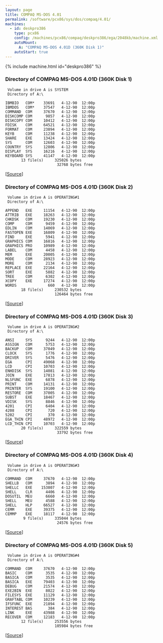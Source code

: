 ```yaml
---
layout: page
title: COMPAQ MS-DOS 4.01
permalink: /software/pcx86/sys/dos/compaq/4.01/
machines:
  - id: deskpro386
    type: pcx86
    config: /machines/pcx86/compaq/deskpro386/ega/2048kb/machine.xml
    autoMount:
      A: "COMPAQ MS-DOS 4.01D (360K Disk 1)"
    autoStart: true
---
```


{% include machine.html id="deskpro386" %}

### Directory of COMPAQ MS-DOS 4.01D (360K Disk 1)

     Volume in drive A is SYSTEM
     Directory of A:\

    IBMBIO   COM*    33691   4-12-90  12:00p
    IBMDOS   COM*    37547   4-12-90  12:00p
    COMMAND  COM     37670   4-12-90  12:00p
    DISKCOMP COM      9857   4-12-90  12:00p
    DISKCOPY COM     10412   4-12-90  12:00p
    FDISK    COM     64521   4-12-90  12:00p
    FORMAT   COM     23894   4-12-90  12:00p
    KEYB     COM     11238   4-12-90  12:00p
    SHARE    EXE     13424   4-12-90  12:00p
    SYS      COM     12603   4-12-90  12:00p
    COUNTRY  SYS     12806   4-12-90  12:00p
    DISPLAY  SYS     16216   4-12-90  12:00p
    KEYBOARD SYS     41147   4-12-90  12:00p
           13 file(s)     325026 bytes
                           32768 bytes free

[[Source](https://winworldpc.com/product/ms-dos/4x)]

### Directory of COMPAQ MS-DOS 4.01D (360K Disk 2)

     Volume in drive A is OPERATING#1
     Directory of A:\

    APPEND   EXE     11154   4-12-90  12:00p
    ATTRIB   EXE     18263   4-12-90  12:00p
    CHKDSK   COM     19230   4-12-90  12:00p
    COMP     COM      9459   4-12-90  12:00p
    EDLIN    COM     14069   4-12-90  12:00p
    FASTOPEN EXE     16809   4-12-90  12:00p
    FIND     EXE      5941   4-12-90  12:00p
    GRAPHICS COM     16816   4-12-90  12:00p
    GRAPHICS PRO     10989   4-12-90  12:00p
    LABEL    COM      4458   4-12-90  12:00p
    MEM      EXE     20005   4-12-90  12:00p
    MODE     COM     28923   4-12-90  12:00p
    MORE     COM      2134   4-12-90  12:00p
    REPLACE  EXE     22164   4-12-90  12:00p
    SORT     EXE      5882   4-12-90  12:00p
    TREE     COM      6302   4-12-90  12:00p
    XCOPY    EXE     17274   4-12-90  12:00p
    WORDS              660   4-12-90  12:00p
           18 file(s)     230532 bytes
                          126464 bytes free

[[Source](https://winworldpc.com/product/ms-dos/4x)]

### Directory of COMPAQ MS-DOS 4.01D (360K Disk 3)

     Volume in drive A is OPERATING#2
     Directory of A:\

    ANSI     SYS      9244   4-12-90  12:00p
    ASSIGN   COM      5753   4-12-90  12:00p
    BACKUP   COM     37049   4-12-90  12:00p
    CLOCK    SYS      1776   4-12-90  12:00p
    DRIVER   SYS      5476   4-12-90  12:00p
    EGA      CPI     49068   4-12-90  12:00p
    LCD      CPI     10703   4-12-90  12:00p
    ENHDISK  SYS     14081   4-12-90  12:00p
    JOIN     EXE     17813   4-12-90  12:00p
    NLSFUNC  EXE      6878   4-12-90  12:00p
    PRINT    COM     14131   4-12-90  12:00p
    PRINTER  SYS     19100   4-12-90  12:00p
    RESTORE  COM     37005   4-12-90  12:00p
    SUBST    EXE     18467   4-12-90  12:00p
    VDISK    SYS      8846   4-12-90  12:00p
    4201     CPI      6404   4-12-90  12:00p
    4208     CPI       720   4-12-90  12:00p
    5202     CPI       370   4-12-90  12:00p
    EGA_THIN CPI     48972   4-12-90  12:00p
    LCD_THIN CPI     10703   4-12-90  12:00p
           20 file(s)     322559 bytes
                           33792 bytes free

[[Source](https://winworldpc.com/product/ms-dos/4x)]

### Directory of COMPAQ MS-DOS 4.01D (360K Disk 4)

     Volume in drive A is OPERATING#3
     Directory of A:\

    COMMAND  COM     37670   4-12-90  12:00p
    SHELLB   COM      3894   4-12-90  12:00p
    SHELLC   EXE    153807   4-12-90  12:00p
    SHELL    CLR      4406   4-12-90  12:00p
    DOSUTIL  MEU      6660   4-12-90  12:00p
    SHELL    MEU      4588   4-12-90  12:00p
    SHELL    HLP     66527   4-12-90  12:00p
    CEMM     EXE     39375   4-12-90  12:00p
    CEMMP    EXE     18117   4-12-90  12:00p
            9 file(s)     335044 bytes
                           24576 bytes free

[[Source](https://winworldpc.com/product/ms-dos/4x)]

### Directory of COMPAQ MS-DOS 4.01D (360K Disk 5)

     Volume in drive A is OPERATING#4
     Directory of A:\

    COMMAND  COM     37670   4-12-90  12:00p
    BASIC    COM      3535   4-12-90  12:00p
    BASICA   COM      3535   4-12-90  12:00p
    BASICA   EXE     79403   4-12-90  12:00p
    DEBUG    COM     21574   4-12-90  12:00p
    EXE2BIN  EXE      8022   4-12-90  12:00p
    FILESYS  EXE     11129   4-12-90  12:00p
    GRAFTABL COM     10239   4-12-90  12:00p
    IFSFUNC  EXE     21894   4-12-90  12:00p
    INTEREST BAS       384   4-12-90  12:00p
    LINK     EXE     43988   4-12-90  12:00p
    RECOVER  COM     12183   4-12-90  12:00p
           12 file(s)     253556 bytes
                          105984 bytes free

[[Source](https://winworldpc.com/product/ms-dos/4x)]
